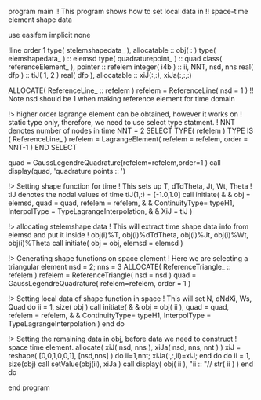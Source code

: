 program main
!! This program shows how to set local data in
!! space-time element shape data

use easifem
implicit none

!line order 1
type( stelemshapedata_ ), allocatable :: obj( : )
type( elemshapedata_ ) :: elemsd
type( quadraturepoint_ ) :: quad
class( referenceElement_ ), pointer :: refelem
integer( i4b ) :: ii, NNT, nsd, nns
real( dfp ) :: tiJ( 1, 2 )
real( dfp ), allocatable :: xiJ(:,:), xiJa(:,:,:)

ALLOCATE( ReferenceLine_ :: refelem )
refelem = ReferenceLine( nsd = 1 )
!! Note nsd should be 1 when making reference element for time domain

!> higher order lagrange element can be obtained, however it works on
! static type only, therefore, we need to use select type statment.
! NNT denotes number of nodes in time
NNT = 2
SELECT TYPE( refelem )
TYPE IS ( ReferenceLine_ )
refelem = LagrangeElement( refelem = refelem, order = NNT-1 )
END SELECT

quad = GaussLegendreQuadrature(refelem=refelem,order=1 )
call display(quad, 'quadrature points :: ')

!> Setting shape function for time
! This sets up T, dTdTheta, Jt, Wt, Theta
! tiJ denotes the nodal values of time
tiJ(1,:) = [-1.0,1.0]
call initiate( &
& obj = elemsd, quad = quad, refelem = refelem, &
& ContinuityType= typeH1, InterpolType = TypeLagrangeInterpolation, &
& XiJ = tiJ )

!> allocating stelemshape data
! This will extract time shape data info from elemsd and put it inside
! obj(i)%T, obj(i)%dTdTheta, obj(i)%Jt, obj(i)%Wt, obj(i)%Theta
call initiate( obj = obj, elemsd = elemsd )

!> Generating shape functions on space element
! Here we are selecting a triangular element
nsd = 2; nns = 3
ALLOCATE( ReferenceTriangle_ :: refelem )
refelem = ReferenceTriangle( nsd = nsd )
quad = GaussLegendreQuadrature( refelem=refelem, order = 1 )

!> Setting local data of shape function in space
! This will set N, dNdXi, Ws, Quad
do ii = 1, size( obj )
call initiate( &
& obj = obj( ii ), quad = quad, refelem = refelem, &
& ContinuityType= typeH1, InterpolType = TypeLagrangeInterpolation )
end do

!> Setting the remaining data in obj, before data we need to construct
! space time element.
allocate( xiJ( nsd, nns ), xiJa( nsd, nns, nnt ) )
xiJ = reshape( [0,0,1,0,0,1], [nsd,nns] )
do ii=1,nnt; xiJa(:,:,ii)=xiJ; end do
do ii = 1, size(obj)
call setValue(obj(ii), xiJa )
call display( obj( ii ), "ii :: "// str( ii ) )
end do

end program

